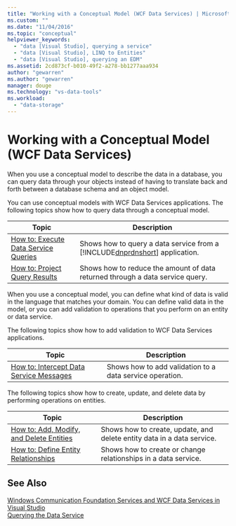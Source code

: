 ```yaml
---
title: "Working with a Conceptual Model (WCF Data Services) | Microsoft Docs"
ms.custom: ""
ms.date: "11/04/2016"
ms.topic: "conceptual"
helpviewer_keywords: 
  - "data [Visual Studio], querying a service"
  - "data [Visual Studio], LINQ to Entities"
  - "data [Visual Studio], querying an EDM"
ms.assetid: 2cd873cf-b010-49f2-a278-bb1277aaa934
author: "gewarren"
ms.author: "gewarren"
manager: douge
ms.technology: "vs-data-tools"
ms.workload: 
  - "data-storage"
---
```

# Working with a Conceptual Model (WCF Data Services)
When you use a conceptual model to describe the data in a database, you can query data through your objects instead of having to translate back and forth between a database schema and an object model.  
  
 You can use conceptual models with WCF Data Services applications. The following topics show how to query data through a conceptual model.  
  
|Topic|Description|  
|-----------|-----------------|  
|[How to: Execute Data Service Queries](/dotnet/framework/data/wcf/how-to-execute-data-service-queries-wcf-data-services)|Shows how to query a data service from a [!INCLUDE[dnprdnshort](../code-quality/includes/dnprdnshort_md.md)] application.|  
|[How to: Project Query Results](/dotnet/framework/data/wcf/how-to-project-query-results-wcf-data-services)|Shows how to reduce the amount of data returned through a data service query.|  
  
 When you use a conceptual model, you can define what kind of data is valid in the language that matches your domain. You can define valid data in the model, or you can add validation to operations that you perform on an entity or data service.  
  
 The following topics show how to add validation to WCF Data Services applications.  
  
|Topic|Description|  
|-----------|-----------------|  
|[How to: Intercept Data Service Messages](/dotnet/framework/data/wcf/how-to-intercept-data-service-messages-wcf-data-services)|Shows how to add validation to a data service operation.|  
  
 The following topics show how to create, update, and delete data by performing operations on entities.  
  
|Topic|Description|  
|-----------|-----------------|  
|[How to: Add, Modify, and Delete Entities](/dotnet/framework/data/wcf/how-to-add-modify-and-delete-entities-wcf-data-services)|Shows how to create, update, and delete entity data in a data service.|  
|[How to: Define Entity Relationships](/dotnet/framework/data/wcf/how-to-define-entity-relationships-wcf-data-services)|Shows how to create or change relationships in a data service.|  
  
## See Also  
 [Windows Communication Foundation Services and WCF Data Services in Visual Studio](../data-tools/windows-communication-foundation-services-and-wcf-data-services-in-visual-studio.md)   
 [Querying the Data Service](/dotnet/framework/data/wcf/querying-the-data-service-wcf-data-services)
